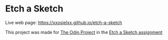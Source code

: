 # Etch a Sketch

Live web page:
https://xxosielxx.github.io/etch-a-sketch

This project was made for [The Odin Project](https://www.theodinproject.com/about) in the [Etch a Sketch assignment](https://www.theodinproject.com/lessons/foundations-etch-a-sketch)